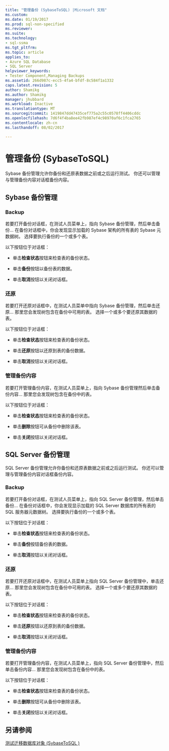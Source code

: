 ```yaml
---
title: "管理备份 (SybaseToSQL) |Microsoft 文档"
ms.custom: 
ms.date: 01/19/2017
ms.prod: sql-non-specified
ms.reviewer: 
ms.suite: 
ms.technology:
- sql-ssma
ms.tgt_pltfrm: 
ms.topic: article
applies_to:
- Azure SQL Database
- SQL Server
helpviewer_keywords:
- Tester Component,Managing Backups
ms.assetid: 266d987c-ecc5-4fa4-bfdf-8c584f1a1332
caps.latest.revision: 5
author: Shamikg
ms.author: Shamikg
manager: jhubbard
ms.workload: Inactive
ms.translationtype: MT
ms.sourcegitcommit: 1419847dd47435cef775a2c55c0578ff4406cddc
ms.openlocfilehash: 7d6f4f4ba8ee42fb987ef4c98970af6c1fca2765
ms.contentlocale: zh-cn
ms.lasthandoff: 08/02/2017

---
```

# <a name="managing-backups-sybasetosql"></a>管理备份 (SybaseToSQL)
Sybase 备份管理允许你备份和还原表数据之前或之后运行测试。 你还可以管理与管理备份内容对话框备份内容。  
  
## <a name="sybase-backup-management"></a>Sybase 备份管理  
  
### <a name="backup"></a>Backup  
若要打开备份对话框，在测试人员菜单上，指向 Sybase 备份管理，然后单击备份... 在备份对话框中，你会发现显示加载的 Sybase 架构的所有表的 Sybase 元数据树。 选择要执行备份的一个或多个表。  
  
以下按钮位于对话框：  
  
-   单击**检查状态**按钮来检查表的备份状态。  
  
-   单击**备份**按钮以备份表的数据。  
  
-   单击**取消**按钮以关闭对话框。  
  
### <a name="restore"></a>还原  
若要打开还原对话框中，在测试人员菜单中指向 Sybase 备份管理，然后单击还原... 那里您会发现树包含在备份中可用的表。 选择一个或多个要还原其数据的表。  
  
以下按钮位于对话框：  
  
-   单击**检查状态**按钮来检查表的备份状态。  
  
-   单击**还原**按钮以还原到表的备份数据。  
  
-   单击**取消**按钮以关闭对话框。  
  
### <a name="managing-backup-contents"></a>管理备份内容  
若要打开管理备份内容，在测试人员菜单上，指向 Sybase 备份管理然后单击备份内容... 那里您会发现树包含在备份中的表。  
  
以下按钮位于对话框：  
  
-   单击**检查状态**按钮来检查表的备份状态。  
  
-   单击**删除**按钮可从备份中删除该表。  
  
-   单击**关闭**按钮以关闭对话框。  
  
## <a name="sql-server-backup-management"></a>SQL Server 备份管理  
SQL Server 备份管理允许你备份和还原表数据之前或之后运行测试。 你还可以管理与管理备份内容对话框备份内容。  
  
### <a name="backup"></a>Backup  
若要打开备份对话框，在测试人员菜单上，指向 SQL Server 备份管理，然后单击备份... 在备份对话框中，你会发现显示加载的 SQL Server 数据库的所有表的 SQL 服务器元数据树。 选择要执行备份的一个或多个表。  
  
以下按钮位于对话框：  
  
-   单击**检查状态**按钮来检查表的备份状态。  
  
-   单击**备份**按钮备份表的数据。  
  
-   单击**取消**按钮以关闭对话框。  
  
### <a name="restore"></a>还原  
若要打开还原对话框中，在测试人员菜单上指向 SQL Server 备份管理中，单击还原... 那里您会发现树包含在备份中可用的表。 选择一个或多个要还原其数据的表。  
  
以下按钮位于对话框：  
  
-   单击**检查状态**按钮来检查表的备份状态。  
  
-   单击**还原**按钮以还原到表的备份数据。  
  
-   单击**取消**按钮以关闭对话框。  
  
### <a name="managing-backup-contents"></a>管理备份内容  
若要打开管理备份内容，在测试人员菜单上，指向 SQL Server 备份管理中，然后单击备份内容... 那里您会发现树包含在备份中的表。  
  
以下按钮位于对话框：  
  
-   单击**检查状态**按钮来检查表的备份状态。  
  
-   单击**删除**按钮可从备份中删除该表。  
  
-   单击**关闭**按钮以关闭对话框。  
  
## <a name="see-also"></a>另请参阅  
[测试迁移数据库对象 &#40;SybaseToSQL &#41;](../../ssma/sybase/testing-migrated-database-objects-sybasetosql.md)  
  

